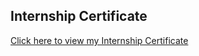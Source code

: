 ## Internship Certificate

[Click here to view my Internship Certificate](https://github.com/SuyashMahindrakar/Certificates/blob/main/Internship%20Certificate.pdf)
